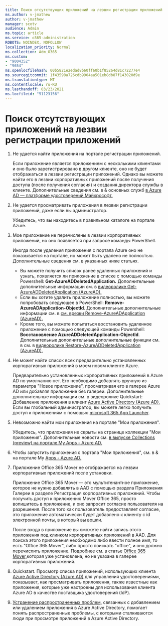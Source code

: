 ```yaml
---
title: Поиск отсутствующих приложений на лезвии регистрации приложений
ms.author: v-jmathew
author: v-jmathew
manager: scotv
audience: Admin
ms.topic: article
ms.service: o365-administration
ROBOTS: NOINDEX, NOFOLLOW
localization_priority: Normal
ms.collection: Adm_O365
ms.custom:
- "9004352"
- "9654"
ms.openlocfilehash: 00b5821e2edad8b60ff60b1f85264d81c72277e4
ms.sourcegitcommit: 1f43598a726cdb9904aa501eb8db87f143020d9e
ms.translationtype: MT
ms.contentlocale: ru-RU
ms.lasthandoff: 03/23/2021
ms.locfileid: "51123156"
---
```

# <a name="find-missing-applications-on-app-registration-blade"></a>Поиск отсутствующих приложений на лезвии регистрации приложений

1. Не удается найти приложения на портале регистрации приложений.

    Если приложение является приложением с несколькими клиентами и оно было зарегистрировано в другом клиенте, оно не будет отображаться в лезвии регистрации приложений. Однако вы можете найти его в лезвии корпоративных приложений после получения доступа (после получения согласия) и создания директора службы в клиенте. Дополнительные сведения см. в & основных служб [в Azure AD — платформе удостоверений Майкрософт.](https://docs.microsoft.com/azure/active-directory/develop/app-objects-and-service-principals)
2. Не удается просматривать приложения в лезвии регистрации приложений, даже если вы администратор.

    Убедитесь, что вы находитесь в правильном каталоге на портале Azure.
3. Мое приложение не перечислены в лезвии корпоративных приложений, но оно появляется при запросе команды PowerShell.

    Иногда после удаления приложения с портала Azure оно не показывается на портале, но может быть удалено не полностью. Дополнительные сведения см. в указанных ниже статьях.
    - Вы можете получить список ранее удаленных приложений и узнать, появляется ли приложение в списке с помощью команды Powershell: **Get-AzureADDeletedApplication.** Дополнительные дополнительные информации см. в [видеоролике Get-AzureADDeletedApplication (AzureAD).](https://docs.microsoft.com/powershell/module/azuread/get-azureaddeletedapplication)
    - Если вы хотите удалить приложение полностью, вы можете попробовать следующее в PowerShell: **Remove-AzureADApplication-ObjectId**. Дополнительные дополнительные информации см. в [см. врезки Remove-AzureADApplication (AzureAD).](https://docs.microsoft.com/powershell/module/azuread/remove-azureadapplication)
    - Кроме того, вы можете попытаться восстановить удаленное приложение с помощью следующей команды Powershell: **Восстановление AzureADDeletedApplication-ObjectId**. Дополнительные дополнительные дополнительные функции см. в см. в [видеоролике Restore-AzureADDeletedApplication (AzureAD).](https://docs.microsoft.com/powershell/module/azuread/restore-azureaddeletedapplication)
4. Не может найти список всех предварительно установленных корпоративных приложений в моем новом клиенте Azure.

    Предварительно установленных корпоративных приложений в Azure AD по умолчанию нет. Его необходимо добавлять вручную из параметра "Новое приложение", просматривая его в галерее Azure AD или добавляя приложение без галереи. Дополнительные дополнительные информации см. в видеоролике Quickstart: Добавление приложения в клиент [Azure Active Directory (Azure AD).](https://docs.microsoft.com/azure/active-directory/manage-apps/add-application-portal)
    Если вы глобальный администратор, вы можете легко получить доступ к приложениям с помощью [microsoft 365 App Launcher](https://docs.microsoft.com/microsoft-365/admin/manage/customize-the-app-launcher).
5. Невозможно найти мои приложения на портале "Мои приложения".

    Убедитесь, что приложения не скрыты на странице коллекции "Мои приложения". Дополнительные новости см. [в выпуске Collections (preview) на портале My Apps - Azure AD.](https://docs.microsoft.com/azure/active-directory/user-help/my-apps-portal-user-collections)
6. Чтобы запустить приложения с портала "Мои приложения", см. в & на портале My [Apps - Azure AD.](https://docs.microsoft.com/azure/active-directory/user-help/my-apps-portal-end-user-access)
7. Приложение Office 365 Mover не отображается на лезвии корпоративных приложений после установки.

    Приложение Office 365 Mover — это мультитенантное приложение, которое не нужно добавлять в AAD с помощью раздела Приложения Галереи в разделе Регистрация корпоративных приложений. Чтобы получить доступ к приложению Mover Office 365, просто вопишитесь в приложение, и оно запросит согласие пользователя на разрешения. После того как пользователь предоставляет согласие, это приложение автоматически будет добавлено к клиенту с id электронной почты, в который вы вошли.

    После входа в приложение вы сможете найти запись этого приложения под клинком корпоративных приложений в AAD. Для поиска этого приложения необходимо либо ввести полное имя, то есть "Office 365 Mover", либо просто поискать "office", и оно должно перечислить приложение. Подробнее см. в статье [Office 365 Mover,](https://docs.microsoft.com/answers/questions/30186/office-365-mover-says-its-already-installed-but-it.html)которая уже установлена, но не указана в галерее корпоративных приложений.
8. Quickstart. Просмотр списка приложений, использующих клиента [Azure Active Directory (Azure AD)](https://docs.microsoft.com/azure/active-directory/manage-apps/view-applications-portal) для управления удостоверениями, показывает, как просматривать приложения, также известные как приложения, которые уже настроены для использования клиента Azure AD в качестве поставщика удостоверений (IdP).
9. [Устранение распространенных проблем,](https://docs.microsoft.com/azure/active-directory/manage-apps/troubleshoot-adding-apps) связанных с добавлением или удалением приложения в Azure Active Directory, помогает понять распространенные проблемы, с которыми сталкиваются люди при просмотре приложений в Azure Active Directory.
